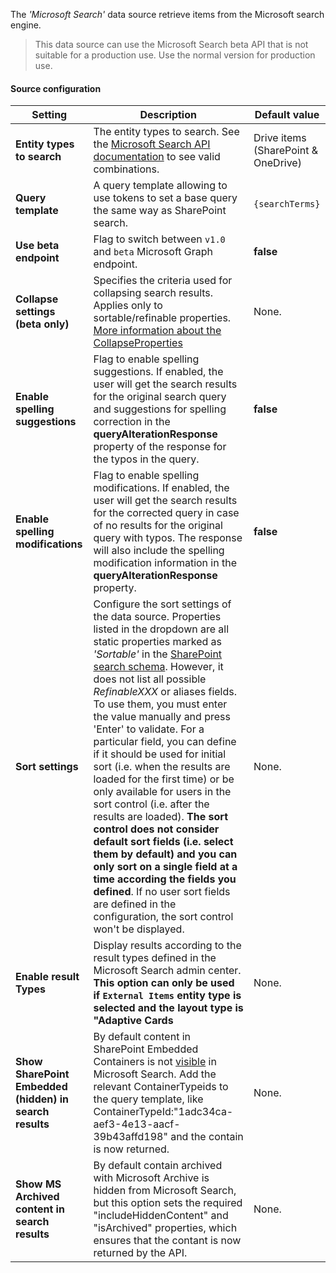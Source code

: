 The _'Microsoft Search'_ data source retrieve items from the Microsoft search engine.

> This data source can use the Microsoft Search beta API that is not suitable for a production use. Use the normal version for production use.

#### Source configuration

| Setting | Description | Default value 
| ------- |---------------- | ---------- |
| **Entity types to search** | The entity types to search. See the [Microsoft Search API documentation](https://docs.microsoft.com/en-us/graph/api/resources/search-api-overview?view=graph-rest-beta) to see valid combinations. | Drive items (SharePoint & OneDrive)
| **Query template** | A query template allowing to use tokens to set a base query the same way as SharePoint search.  | `{searchTerms}`
| **Use beta endpoint** | Flag to switch between `v1.0` and `beta` Microsoft Graph endpoint. |**false**
| **Collapse settings (beta only)** | Specifies the criteria used for collapsing search results. Applies only to sortable/refinable properties. [More information about the CollapseProperties](https://learn.microsoft.com/en-us/graph/search-concept-collapse) | None.
| **Enable spelling suggestions** | Flag to enable spelling suggestions. If enabled, the user will get the search results for the original search query and suggestions for spelling correction in the **queryAlterationResponse** property of the response for the typos in the query. |**false**
| **Enable spelling modifications** | Flag to enable spelling modifications. If enabled, the user will get the search results for the corrected query in case of no results for the original query with typos. The response will also include the spelling modification information in the **queryAlterationResponse** property. |**false**
| **Sort settings** | Configure the sort settings of the data source. Properties listed in the dropdown are all static properties marked as _'Sortable'_ in the [SharePoint search schema](https://docs.microsoft.com/sharepoint/technical-reference/). However, it does not list all possible _RefinableXXX_ or aliases fields. To use them, you must enter the value manually and press 'Enter' to validate. For a particular field, you can define if it should be used for initial sort (i.e. when the results are loaded for the first time) or be only available for users in the sort control (i.e. after the results are loaded). **The sort control does not consider default sort fields (i.e. select them by default) and you can only sort on a single field at a time according the fields you defined**. If no user sort fields are defined in the configuration, the sort control won't be displayed.  | None.
| **Enable result Types** | Display results according to the result types defined in the Microsoft Search admin center. **This option can only be used if `External Items` entity type is selected and the layout type is "Adaptive Cards**   | None.
| **Show SharePoint Embedded (hidden) in search results** | By default content in SharePoint Embedded Containers is not [visible](https://learn.microsoft.com/en-us/sharepoint/dev/embedded/concepts/content-experiences/search-content) in Microsoft Search. Add the relevant ContainerTypeids to the query template, like ContainerTypeId:"1adc34ca-aef3-4e13-aacf-39b43affd198" and the contain is now returned.    | None.
| **Show MS Archived content in search results** | By default contain archived with Microsoft Archive is hidden from Microsoft Search, but this option sets the required "includeHiddenContent" and "isArchived" properties, which ensures that the contant is now returned by the API.   | None.
